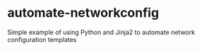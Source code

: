 # automate-networkconfig
Simple example of using Python and Jinja2 to automate network configuration templates
